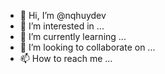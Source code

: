 - 👋 Hi, I’m @nqhuydev
- 👀 I’m interested in ...
- 🌱 I’m currently learning ...
- 💞️ I’m looking to collaborate on ...
- 📫 How to reach me ...

<!---
nqhuydev/nqhuydev is a ✨ special ✨ repository because its `README.md` (this file) appears on your GitHub profile.
You can click the Preview link to take a look at your changes.
--->
